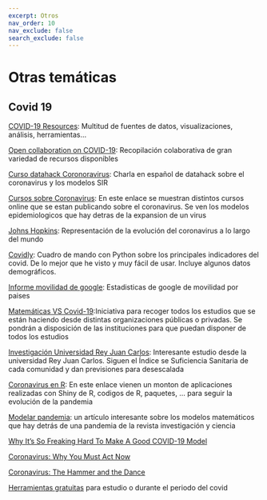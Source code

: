 ```yaml
---
excerpt: Otros
nav_order: 10
nav_exclude: false
search_exclude: false
---
```


# Otras temáticas

## Covid 19

[COVID-19 Resources](http://www.data4sdgs.org/resources/covid-19-resources): Multitud de fuentes de datos, visualizaciones, análisis, herramientas…

[Open collaboration on COVID-19](https://github.blog/2020-03-23-open-collaboration-on-covid-19/): Recopilación colaborativa de gran variedad de recursos disponibles

[Curso datahack Coronoravirus](https://m.youtube.com/watch?t=12s&v=NTUU7E1YNr4): Charla en español de datahack sobre el coronavirus y los modelos SIR

[Cursos sobre Coronavirus](https://towardsdatascience.com/its-time-to-get-a-phd-in-coronavirus-cacf7e2e9e9f): En este enlace se muestran distintos cursos online que se estan publicando sobre el coronavirus. Se ven los modelos epidemiologicos que hay detras de la expansion de un virus

[Johns Hopkins](https://coronavirus.jhu.edu/map.html): Representación de la evolución del coronavirus a lo largo del mundo

[Covidly](http://covidly.com/): Cuadro de mando con Python sobre los principales indicadores del covid. De lo mejor que he visto y muy fácil de usar. Incluye algunos datos demográficos.

[Informe movilidad de google](https://www.google.com/covid19/mobility/): Estadisticas de google de movilidad por paises

[Matemáticas VS Covid-19](http://matematicas.uclm.es/cemat/covid19/):Iniciativa para recoger todos los estudios que se están haciendo desde distintas organizaciones públicas o privadas. Se pondrán a disposición de las instituciones para que puedan disponer de todos los estudios

[Investigación Universidad Rey Juan Carlos](http://www.datasciencelab.es/research/projects/covid19/reports/covid19-report.html): Interesante estudio desde la universidad Rey Juan Carlos. Siguen el Índice se Suficiencia Sanitaria de cada comunidad y dan previsiones para desescalada

[Coronavirus en R](https://towardsdatascience.com/top-5-r-resources-on-covid-19-coronavirus-1d4c8df6d85f): En este enlace vienen un monton de aplicaciones realizadas con Shiny de R, codigos de R, paquetes, … para seguir la evolución de la pandemia

[Modelar pandemia](https://www.investigacionyciencia.es/revistas/investigacion-y-ciencia/una-crisis-csmica-798/cmo-modelizar-una-pandemia-18561): un artículo interesante sobre los modelos matemáticos que hay detrás de una pandemia de la revista investigación y ciencia

[Why It’s So Freaking Hard To Make A Good COVID-19 Model](https://fivethirtyeight.com/features/why-its-so-freaking-hard-to-make-a-good-covid-19-model/)

[Coronavirus: Why You Must Act Now](https://medium.com/@tomaspueyo/coronavirus-act-today-or-people-will-die-f4d3d9cd99ca)

[Coronavirus: The Hammer and the Dance](https://medium.com/@tomaspueyo/coronavirus-the-hammer-and-the-dance-be9337092b56)

[Herramientas gratuitas](https://docs.google.com/spreadsheets/d/1QdMr6TYlPLgc8nip165CyuDrr5WPcxnzqxJBJK_EfJ0/edit?usp=drivesdk) para estudio o durante el periodo del covid
